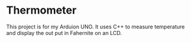 # Thermometer

This project is for my Arduion UNO. It uses C++
to measure temperature and display the out put
in Fahernite on an LCD.
